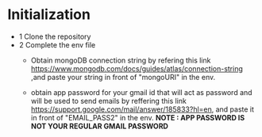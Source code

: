 # Initialization
- 1 Clone the repository
- 2 Complete the env file 
    - Obtain mongoDB connection string by refering this link https://www.mongodb.com/docs/guides/atlas/connection-string ,and paste your string in front of "mongoURI" in the env.

    - obtain app password for your gmail id that will act as password and will be used to send emails by reffering this link https://support.google.com/mail/answer/185833?hl=en, and paste it in front of "EMAIL_PASS2" in the env.
    **NOTE : APP PASSWORD IS NOT YOUR REGULAR GMAIL PASSWORD** 
